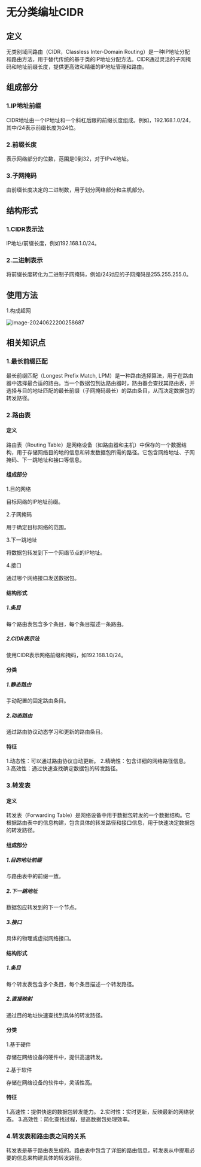 # 无分类编址CIDR

## 定义

无类别域间路由（CIDR，Classless Inter-Domain Routing）是一种IP地址分配和路由方法，用于替代传统的基于类的IP地址分配方法。CIDR通过灵活的子网掩码和地址前缀长度，提供更高效和精细的IP地址管理和路由。

## 组成部分

### 1.IP地址前缀

CIDR地址由一个IP地址和一个斜杠后跟的前缀长度组成。例如，192.168.1.0/24，其中/24表示前缀长度为24位。

### 2.前缀长度

表示网络部分的位数，范围是0到32，对于IPv4地址。

### 3.子网掩码

由前缀长度决定的二进制数，用于划分网络部分和主机部分。

## 结构形式

### 1.CIDR表示法

IP地址/前缀长度，例如192.168.1.0/24。

### 2.二进制表示

将前缀长度转化为二进制子网掩码，例如/24对应的子网掩码是255.255.255.0。



## 使用方法

1.构成超网

![image-20240622200258687](../TyporaImage/image-20240622200258687.png)





## 相关知识点

### 1.最长前缀匹配

最长前缀匹配（Longest Prefix Match, LPM）是一种路由选择算法，用于在路由器中选择最合适的路由。当一个数据包到达路由器时，路由器会查找其路由表，并选择与目的地址匹配的最长前缀（子网掩码最长）的路由条目，从而决定数据包的转发路径。

### 2.路由表

#### 定义

路由表（Routing Table）是网络设备（如路由器和主机）中保存的一个数据结构，用于存储网络目的地的信息和转发数据包所需的路径。它包含网络地址、子网掩码、下一跳地址和接口等信息。

#### 组成部分

1.目的网络

目标网络的IP地址前缀。

2.子网掩码

用于确定目标网络的范围。

3.下一跳地址

将数据包转发到下一个网络节点的IP地址。

4.接口

通过哪个网络接口发送数据包。

#### 结构形式

##### 1.条目

每个路由表包含多个条目，每个条目描述一条路由。

##### 2.CIDR表示法

使用CIDR表示网络前缀和掩码，如192.168.1.0/24。

#### 分类

##### 1.静态路由

手动配置的固定路由条目。

##### 2.动态路由

通过路由协议动态学习和更新的路由条目。


#### 特征

1.动态性：可以通过路由协议自动更新。
2.精确性：包含详细的网络路径信息。
3.高效性：通过快速查找确定数据包的转发路径。



### 3.转发表

#### 定义

转发表（Forwarding Table）是网络设备中用于数据包转发的一个数据结构。它根据路由表中的信息构建，包含具体的转发路径和接口信息，用于快速决定数据包的转发路径。

#### 组成部分

##### 1.目的地址前缀

与路由表中的前缀一致。

##### 2.下一跳地址

数据包应转发到的下一个节点。

##### 3.接口

具体的物理或虚拟网络接口。

#### 结构形式

##### 1.条目

每个转发表包含多个条目，每个条目描述一个转发路径。

##### 2.直接映射

通过目的地址快速查找到具体的转发路径。

#### 分类

1.基于硬件

存储在网络设备的硬件中，提供高速转发。

2.基于软件

存储在网络设备的软件中，灵活性高。


#### 特征

1.高速性：提供快速的数据包转发能力。
2.实时性：实时更新，反映最新的网络状态。
3.高效性：简化查找过程，提高数据包处理效率。

### 4.转发表和路由表之间的关系

转发表是基于路由表生成的。路由表中包含了详细的路由信息，转发表从中提取必要的信息来构建具体的转发路径。